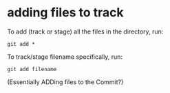 # adding files to track

To add (track or stage) all the files in the directory, run:
```
git add *
```

To track/stage filename specifically, run:
```
git add filename
```

(Essentially ADDing files to the Commit?)
